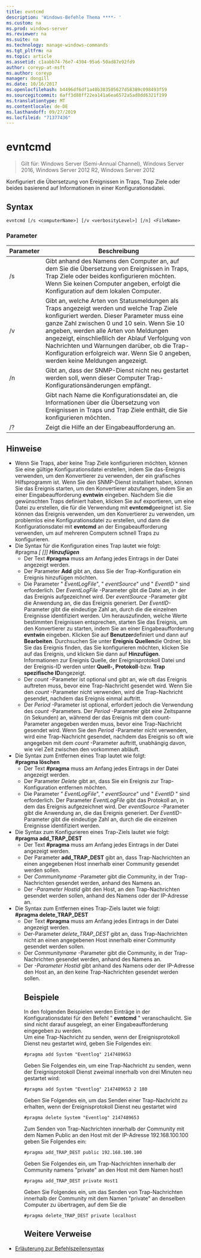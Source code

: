 ```yaml
---
title: evntcmd
description: 'Windows-Befehle Thema ****- '
ms.custom: na
ms.prod: windows-server
ms.reviewer: na
ms.suite: na
ms.technology: manage-windows-commands
ms.tgt_pltfrm: na
ms.topic: article
ms.assetid: c1aabb74-76e7-4304-95a6-50ad87e92fd9
author: coreyp-at-msft
ms.author: coreyp
manager: dongill
ms.date: 10/16/2017
ms.openlocfilehash: b4496df6df1a40b383505627d58389c098493f59
ms.sourcegitcommit: 6aff3d88ff22ea141a6ea6572a5ad8dd6321f199
ms.translationtype: MT
ms.contentlocale: de-DE
ms.lasthandoff: 09/27/2019
ms.locfileid: "71377436"
---
```

# <a name="evntcmd"></a>evntcmd

>Gilt für: Windows Server (Semi-Annual Channel), Windows Server 2016, Windows Server 2012 R2, Windows Server 2012

Konfiguriert die Übersetzung von Ereignissen in Traps, Trap Ziele oder beides basierend auf Informationen in einer Konfigurationsdatei.   
## <a name="syntax"></a>Syntax  
```  
evntcmd [/s <computerName>] [/v <verbosityLevel>] [/n] <FileName>  
```  
### <a name="parameters"></a>Parameter  

|      Parameter      |                                                                                                                                                            Beschreibung                                                                                                                                                             |
|---------------------|------------------------------------------------------------------------------------------------------------------------------------------------------------------------------------------------------------------------------------------------------------------------------------------------------------------------------------|
|  /s <computerName>  |                                                         Gibt anhand des Namens den Computer an, auf dem Sie die Übersetzung von Ereignissen in Traps, Trap Ziele oder beides konfigurieren möchten. Wenn Sie keinen Computer angeben, erfolgt die Konfiguration auf dem lokalen Computer.                                                          |
| /v <verbosityLevel> | Gibt an, welche Arten von Statusmeldungen als Traps angezeigt werden und welche Trap Ziele konfiguriert werden. Dieser Parameter muss eine ganze Zahl zwischen 0 und 10 sein. Wenn Sie 10 angeben, werden alle Arten von Meldungen angezeigt, einschließlich der Ablauf Verfolgung von Nachrichten und Warnungen darüber, ob die Trap-Konfiguration erfolgreich war. Wenn Sie 0 angeben, werden keine Meldungen angezeigt. |
|         /n          |                                                                                                           Gibt an, dass der SNMP-Dienst nicht neu gestartet werden soll, wenn dieser Computer Trap-Konfigurationsänderungen empfängt.                                                                                                            |
|     <FileName>      |                                                                                     Gibt nach Name die Konfigurationsdatei an, die Informationen über die Übersetzung von Ereignissen in Traps und Trap Ziele enthält, die Sie konfigurieren möchten.                                                                                     |
|         /?          |                                                                                                                                                Zeigt die Hilfe an der Eingabeaufforderung an.                                                                                                                                                |

## <a name="remarks"></a>Hinweise  
- Wenn Sie Traps, aber keine Trap Ziele konfigurieren möchten, können Sie eine gültige Konfigurationsdatei erstellen, indem Sie das-Ereignis verwenden, um den Konvertierer zu verwenden, der ein grafisches Hilfsprogramm ist. Wenn Sie den SNMP-Dienst installiert haben, können Sie das Ereignis starten, um den Konvertierer abzufangen, indem Sie an einer Eingabeaufforderung **evntwin** eingeben. Nachdem Sie die gewünschten Traps definiert haben, klicken Sie auf exportieren, um eine Datei zu erstellen, die für die Verwendung mit **evntcmd**geeignet ist. Sie können das Ereignis verwenden, um den Konvertierer zu verwenden, um problemlos eine Konfigurationsdatei zu erstellen, und dann die Konfigurationsdatei mit **evntcmd** an der Eingabeaufforderung verwenden, um auf mehreren Computern schnell Traps zu konfigurieren.  
- Die Syntax für die Konfiguration eines Trap lautet wie folgt:  
  #pragma<em><EventLogFile> <EventSource> <EventID> [<Count> [<Period>]] **Hinzufügen**</em>  
  -   Der Text **#pragma** muss am Anfang jedes Eintrags in der Datei angezeigt werden.  
  -   Der Parameter **Add** gibt an, dass Sie der Trap-Konfiguration ein Ereignis hinzufügen möchten.  
  -   Die Parameter " *EventLogFile*", " *eventSource*" und " *EventID* " sind erforderlich. Der *EventLogFile* -Parameter gibt die Datei an, in der das Ereignis aufgezeichnet wird. Der *eventSource* -Parameter gibt die Anwendung an, die das Ereignis generiert. Der *EventID-* Parameter gibt die eindeutige Zahl an, durch die die einzelnen Ereignisse identifiziert werden. Um herauszufinden, welche Werte bestimmten Ereignissen entsprechen, starten Sie das Ereignis, um den Konvertierer zu starten, indem Sie an einer Eingabeaufforderung **evntwin** eingeben. Klicken Sie auf **Benutzer**definiert und dann auf **Bearbeiten**. Durchsuchen Sie unter **Ereignis Quellen**die Ordner, bis Sie das Ereignis finden, das Sie konfigurieren möchten, klicken Sie auf das Ereignis, und klicken Sie dann auf **Hinzufügen**. Informationen zur Ereignis Quelle, der Ereignisprotokoll Datei und der Ereignis-ID werden unter **Quell-, Protokoll**-bzw. **Trap spezifische ID**angezeigt.  
  -   Der *count* -Parameter ist optional und gibt an, wie oft das Ereignis auftreten muss, bevor eine Trap-Nachricht gesendet wird. Wenn Sie den *count* -Parameter nicht verwenden, wird die Trap-Nachricht gesendet, nachdem das Ereignis einmal auftritt.  
  -   Der *Period* -Parameter ist optional, erfordert jedoch die Verwendung des *count* -Parameters. Der *Period* -Parameter gibt eine Zeitspanne (in Sekunden) an, während der das Ereignis mit dem count-Parameter angegeben werden muss, bevor eine Trap-Nachricht gesendet wird. Wenn Sie den *Period* -Parameter nicht verwenden, wird eine Trap-Nachricht gesendet, nachdem das Ereignis so oft wie angegeben mit dem *count* -Parameter auftritt, unabhängig davon, wie viel Zeit zwischen den vorkommen abläuft.  
- Die Syntax zum Entfernen eines Trap lautet wie folgt:  
  **#pragma löschen**<em><EventLogFile> <EventSource> <EventID></em>  
  -   Der Text **#pragma** muss am Anfang jedes Eintrags in der Datei angezeigt werden.  
  -   Der Parameter *Delete* gibt an, dass Sie ein Ereignis zur Trap-Konfiguration entfernen möchten.  
  -   Die Parameter " *EventLogFile*", " *eventSource*" und " *EventID* " sind erforderlich. Der Parameter *EventLogFile* gibt das Protokoll an, in dem das Ereignis aufgezeichnet wird. Der *eventSource* -Parameter gibt die Anwendung an, die das Ereignis generiert. Der *EventID-* Parameter gibt die eindeutige Zahl an, durch die die einzelnen Ereignisse identifiziert werden.  
- Die Syntax zum Konfigurieren eines Trap-Ziels lautet wie folgt:  
  **#pragma add_TRAP_DEST**<em><CommunityName> <HostID></em>  
  -   Der Text **#pragma** muss am Anfang jedes Eintrags in der Datei angezeigt werden.  
  -   Der Parameter **add_TRAP_DEST** gibt an, dass Trap-Nachrichten an einen angegebenen Host innerhalb einer Community gesendet werden sollen.  
  -   Der *Communityname* -Parameter gibt die Community, in der Trap-Nachrichten gesendet werden, anhand des Namens an.  
  -   Der *-Parameter Hostid* gibt den Host, an den Trap-Nachrichten gesendet werden sollen, anhand des Namens oder der IP-Adresse an.  
- Die Syntax zum Entfernen eines Trap-Ziels lautet wie folgt:  
  **#pragma delete_TRAP_DEST**<em><CommunityName> <HostID></em>  
  - Der Text **#pragma** muss am Anfang jedes Eintrags in der Datei angezeigt werden.  
  - Der-Parameter *delete_TRAP_DEST* gibt an, dass Trap-Nachrichten nicht an einen angegebenen Host innerhalb einer Community gesendet werden sollen.  
  - Der *Communityname* -Parameter gibt die Community, in der Trap-Nachrichten gesendet werden, anhand des Namens an.  
  - Der *-Parameter Hostid* gibt anhand des Namens oder der IP-Adresse den Host an, an den keine Trap-Nachrichten gesendet werden sollen.  
    ## <a name="BKMK_Examples"></a>Beispiele  
    In den folgenden Beispielen werden Einträge in der Konfigurationsdatei für den Befehl " **evntcmd** " veranschaulicht. Sie sind nicht darauf ausgelegt, an einer Eingabeaufforderung eingegeben zu werden.  
    Um eine Trap-Nachricht zu senden, wenn der Ereignisprotokoll Dienst neu gestartet wird, geben Sie Folgendes ein:  
    ```  
    #pragma add System "Eventlog" 2147489653  
    ```  
    Geben Sie Folgendes ein, um eine Trap-Nachricht zu senden, wenn der Ereignisprotokoll Dienst zweimal innerhalb von drei Minuten neu gestartet wird:  
    ```  
    #pragma add System "Eventlog" 2147489653 2 180  
    ```  
    Geben Sie Folgendes ein, um das Senden einer Trap-Nachricht zu erhalten, wenn der Ereignisprotokoll Dienst neu gestartet wird  
    ```  
    #pragma delete System "Eventlog" 2147489653  
    ```  
    Zum Senden von Trap-Nachrichten innerhalb der Community mit dem Namen Public an den Host mit der IP-Adresse 192.168.100.100 geben Sie Folgendes ein:  
    ```  
    #pragma add_TRAP_DEST public 192.168.100.100  
    ```  
    Geben Sie Folgendes ein, um Trap-Nachrichten innerhalb der Community namens "private" an den Host mit dem Namen host1  
    ```  
    #pragma add_TRAP_DEST private Host1  
    ```  
    Geben Sie Folgendes ein, um das Senden von Trap-Nachrichten innerhalb der Community mit dem Namen "private" an denselben Computer zu übertragen, auf dem Sie die  
    ```  
    #pragma delete_TRAP_DEST private localhost  
    ```  
    ## <a name="additional-references"></a>Weitere Verweise  
- [Erläuterung zur Befehlszeilensyntax](command-line-syntax-key.md)  
